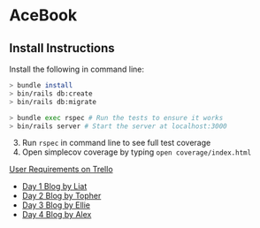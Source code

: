 # AceBook

## Install Instructions

Install the following in command line:
```bash
> bundle install
> bin/rails db:create
> bin/rails db:migrate

> bundle exec rspec # Run the tests to ensure it works
> bin/rails server # Start the server at localhost:3000
```
3. Run `rspec` in command line to see full test coverage
4. Open simplecov coverage by typing `open coverage/index.html`

[User Requirements on Trello](https://trello.com/b/fyDiPy6k/acebook-letta)

* [Day 1 Blog by Liat](https://medium.com/@acebook.makers/creation-of-acebook-5345aa4ef6ab)
* [Day 2 Blog by Topher](https://medium.com/@acebook.makers/setting-up-ci-discovering-devise-103044c0415e)
* [Day 3 Blog by Ellie](https://medium.com/@acebook.makers/day-3-rail-up-for-the-magical-mystery-tour-3a377fbd683b)
* [Day 4 Blog by Alex](https://medium.com/@acebook.makers/please-keep-your-arms-and-legs-inside-the-rollercoaster-at-all-times-enjoy-the-ride-8b7948e5a807)
